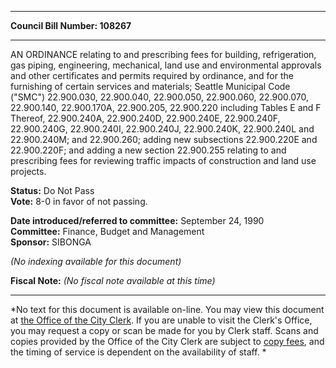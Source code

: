 * * * * *  
  
**Council Bill Number: [](#h0)[](#h2)108267**  
  
* * * * *  
  
AN ORDINANCE relating to and prescribing fees for building, refrigeration, gas piping, engineering, mechanical, land use and environmental approvals and other certificates and permits required by ordinance, and for the furnishing of certain services and materials; Seattle Municipal Code ("SMC") 22.900.030, 22.900.040, 22.900.050, 22.900.060, 22.900.070, 22.900.140, 22.900.170A, 22.900.205, 22.900.220 including Tables E and F Thereof, 22.900.240A, 22.900.240D, 22.900.240E, 22.900.240F, 22.900.240G, 22.900.240I, 22.900.240J, 22.900.240K, 22.900.240L and 22.900.240M; and 22.900.260; adding new subsections 22.900.220E and 22.900.220F; and adding a new section 22.900.255 relating to and prescribing fees for reviewing traffic impacts of construction and land use projects.  
  
**Status:** Do Not Pass   
**Vote:** 8-0 in favor of not passing.   
  
**Date introduced/referred to committee:** September 24, 1990   
**Committee:** Finance, Budget and Management   
**Sponsor:** SIBONGA   
  
*(No indexing available for this document)*  
  
**Fiscal Note:** *(No fiscal note available at this time)*  
  
* * * * *  
  
*No text for this document is available on-line. You may view this document at [the Office of the City Clerk](http://www.seattle.gov/leg/clerk/contactUs.htm). If you are unable to visit the Clerk's Office, you may request a copy or scan be made for you by Clerk staff. Scans and copies provided by the Office of the City Clerk are subject to [copy fees](http://clerk.seattle.gov/~public/clerkfees.htm), and the timing of service is dependent on the availability of staff. *  
  
  
